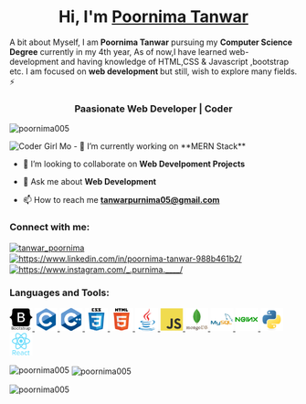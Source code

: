 <h1 align="center" >Hi, I'm <a href="https://www.linkedin.com/in/poornima-tanwar-988b461b2/" target="_blank"> Poornima Tanwar </a></h1>


A bit about Myself, I am <b>Poornima Tanwar</b> pursuing my <b>Computer Science Degree</b> currently in my 4th year, As of now,I have learned web-development and having knowledge of HTML,CSS & Javascript ,bootstrap etc. I am focused on <b>web development </b> but still, wish to explore many fields. ⚡

<h3 align="center"> Paasionate Web Developer | Coder </h3>
<p align="left"> <img src="https://komarev.com/ghpvc/?username=poornima005&label=Profile%20views&color=0e75b6&style=flat" alt="poornima005" /> </p>

<img src="https://www.google.com/url?sa=i&url=https%3A%2F%2Fwallpapercave.com%2Fanime-programming-wallpapers&psig=AOvVaw0Vc7dgCNGlfpX1BtSHONcC&ust=1684995052514000&source=images&cd=vfe&ved=0CBEQjRxqFwoTCOj4i4mmjf8CFQAAAAAdAAAAABAE" alt=" Coder Girl" width="500" height="600">
Mo
- 🔭 I’m currently working on **MERN Stack**

- 👯 I’m looking to collaborate on **Web Develpoment Projects**

- 💬 Ask me about **Web Development**

- 📫 How to reach me **tanwarpurnima05@gmail.com**

<h3 align="left">Connect with me:</h3>
<p align="left">
<a href="https://twitter.com/tanwar_poornima" target="blank"><img align="center" src="https://raw.githubusercontent.com/rahuldkjain/github-profile-readme-generator/master/src/images/icons/Social/twitter.svg" alt="tanwar_poornima" height="30" width="40" /></a>
<a href="https://linkedin.com/in/https://www.linkedin.com/in/poornima-tanwar-988b461b2/" target="blank"><img align="center" src="https://raw.githubusercontent.com/rahuldkjain/github-profile-readme-generator/master/src/images/icons/Social/linked-in-alt.svg" alt="https://www.linkedin.com/in/poornima-tanwar-988b461b2/" height="30" width="40" /></a>
<a href="https://instagram.com/https://www.instagram.com/_.purnima.____/" target="blank"><img align="center" src="https://raw.githubusercontent.com/rahuldkjain/github-profile-readme-generator/master/src/images/icons/Social/instagram.svg" alt="https://www.instagram.com/_.purnima.____/" height="30" width="40" /></a>
</p>

<h3 align="left">Languages and Tools:</h3>
<p align="left"> <a href="https://getbootstrap.com" target="_blank" rel="noreferrer"> <img src="https://raw.githubusercontent.com/devicons/devicon/master/icons/bootstrap/bootstrap-plain-wordmark.svg" alt="bootstrap" width="40" height="40"/> </a> <a href="https://www.cprogramming.com/" target="_blank" rel="noreferrer"> <img src="https://raw.githubusercontent.com/devicons/devicon/master/icons/c/c-original.svg" alt="c" width="40" height="40"/> </a> <a href="https://www.w3schools.com/cpp/" target="_blank" rel="noreferrer"> <img src="https://raw.githubusercontent.com/devicons/devicon/master/icons/cplusplus/cplusplus-original.svg" alt="cplusplus" width="40" height="40"/> </a> <a href="https://www.w3schools.com/css/" target="_blank" rel="noreferrer"> <img src="https://raw.githubusercontent.com/devicons/devicon/master/icons/css3/css3-original-wordmark.svg" alt="css3" width="40" height="40"/> </a> <a href="https://www.w3.org/html/" target="_blank" rel="noreferrer"> <img src="https://raw.githubusercontent.com/devicons/devicon/master/icons/html5/html5-original-wordmark.svg" alt="html5" width="40" height="40"/> </a> <a href="https://www.java.com" target="_blank" rel="noreferrer"> <img src="https://raw.githubusercontent.com/devicons/devicon/master/icons/java/java-original.svg" alt="java" width="40" height="40"/> </a> <a href="https://developer.mozilla.org/en-US/docs/Web/JavaScript" target="_blank" rel="noreferrer"> <img src="https://raw.githubusercontent.com/devicons/devicon/master/icons/javascript/javascript-original.svg" alt="javascript" width="40" height="40"/> </a> <a href="https://www.mongodb.com/" target="_blank" rel="noreferrer"> <img src="https://raw.githubusercontent.com/devicons/devicon/master/icons/mongodb/mongodb-original-wordmark.svg" alt="mongodb" width="40" height="40"/> </a> <a href="https://www.mysql.com/" target="_blank" rel="noreferrer"> <img src="https://raw.githubusercontent.com/devicons/devicon/master/icons/mysql/mysql-original-wordmark.svg" alt="mysql" width="40" height="40"/> </a> <a href="https://www.nginx.com" target="_blank" rel="noreferrer"> <img src="https://raw.githubusercontent.com/devicons/devicon/master/icons/nginx/nginx-original.svg" alt="nginx" width="40" height="40"/> </a> <a href="https://www.python.org" target="_blank" rel="noreferrer"> <img src="https://raw.githubusercontent.com/devicons/devicon/master/icons/python/python-original.svg" alt="python" width="40" height="40"/> </a> <a href="https://reactjs.org/" target="_blank" rel="noreferrer"> <img src="https://raw.githubusercontent.com/devicons/devicon/master/icons/react/react-original-wordmark.svg" alt="react" width="40" height="40"/> </a> </p>

<p><img align="left" src="https://github-readme-stats.vercel.app/api/top-langs?username=poornima005&show_icons=true&locale=en&layout=compact" alt="poornima005" /></p>

<p>&nbsp;<img align="center" src="https://github-readme-stats.vercel.app/api?username=poornima005&show_icons=true&locale=en" alt="poornima005" /></p>

<p><img align="center" src="https://github-readme-streak-stats.herokuapp.com/?user=poornima005&" alt="poornima005" /></p>
